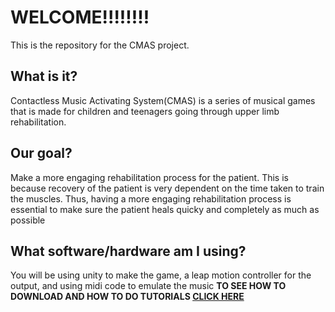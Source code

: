 # WELCOME!!!!!!!!
This is the repository for the CMAS project.

## What is it?
Contactless Music Activating System(CMAS) is a series of musical games that is made for children and teenagers going through upper limb rehabilitation. 
## Our goal?
Make a more engaging rehabilitation process for the patient. This is because recovery of the patient is very dependent on the time taken to train the muscles. Thus, having a more engaging rehabilitation process is essential to make sure the patient heals quicky and completely as much as possible
## What software/hardware am I using?
You will be using unity to make the game, a leap motion controller for the output, and using midi code to emulate the music
**TO SEE HOW TO DOWNLOAD AND HOW TO DO TUTORIALS [CLICK HERE]()**
<!--stackedit_data:
eyJoaXN0b3J5IjpbMTIzNTY4MTgzNyw3MzA5OTgxMTZdfQ==
-->